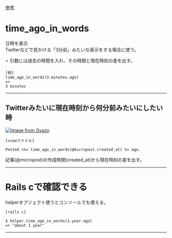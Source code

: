 [参考](https://railsdoc.com/page/time_ago_in_words)  
  
# time_ago_in_words
日時を表示  
Twitterなどで見かける「3分前」みたいな表示をする場合に使う。  
  
⭐️ 引数には過去の時間を入れ、その時間と現在時刻の差を出す。
~~~
[例]
time_ago_in_words(3.minutes.ago)
=>
3 minutes
~~~
***

## Twitterみたいに現在時刻から何分前みたいにしたい時
[![Image from Gyazo](https://i.gyazo.com/ee5c295dae87c7d56817235418c68d3f.png)](https://gyazo.com/ee5c295dae87c7d56817235418c68d3f)  

~~~
[viewファイル]

Posted <%= time_ago_in_words(@micropost.created_at) %> ago.
~~~
記事(@micropost)の作成時間(created_at)から現在時刻の差を出す。
***

# Rails cで確認できる
helperオブジェクト使うとコンソールでも使える。
~~~
[rails c]

$ helper.time_ago_in_words(1.year.ago)
=> "about 1 year"
~~~
***
